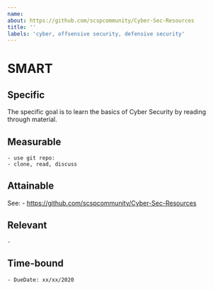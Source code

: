 ```yaml
---
name: 
about: https://github.com/scspcommunity/Cyber-Sec-Resources
title: ''
labels: 'cyber, offsensive security, defensive security'
---
```


# SMART
## Specific
The specific goal is to learn the basics of Cyber Security by reading
through material.

## Measurable
    - use git repo: 
    - clone, read, discuss
    

## Attainable
See:
    - https://github.com/scspcommunity/Cyber-Sec-Resources

## Relevant
    - 

## Time-bound
    - DueDate: xx/xx/2020
